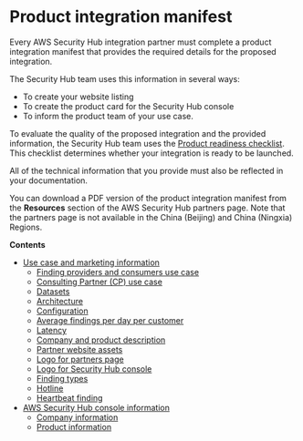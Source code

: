 # Product integration manifest<a name="integration-manifest"></a>

Every AWS Security Hub integration partner must complete a product integration manifest that provides the required details for the proposed integration\.

The Security Hub team uses this information in several ways:
+ To create your website listing
+ To create the product card for the Security Hub console
+ To inform the product team of your use case\.

To evaluate the quality of the proposed integration and the provided information, the Security Hub team uses the [Product readiness checklist](product-readiness-checklist.md)\. This checklist determines whether your integration is ready to be launched\.

All of the technical information that you provide must also be reflected in your documentation\.

You can download a PDF version of the product integration manifest from the **Resources** section of the AWS Security Hub partners page\. Note that the partners page is not available in the China \(Beijing\) and China \(Ningxia\) Regions\.

**Contents**
+ [Use case and marketing information](manifest-use-case-marketing.md)
  + [Finding providers and consumers use case](manifest-use-case-marketing.md#manfiest-use-case-finding-providers-consumers)
  + [Consulting Partner \(CP\) use case](manifest-use-case-marketing.md#manifiest-use-case-consulting-partner)
  + [Datasets](manifest-use-case-marketing.md#manifest-datasets)
  + [Architecture](manifest-use-case-marketing.md#manifest-architecture)
  + [Configuration](manifest-use-case-marketing.md#manifest-configuration)
  + [Average findings per day per customer](manifest-use-case-marketing.md#manifest-findings-per-day)
  + [Latency](manifest-use-case-marketing.md#manifest-latency)
  + [Company and product description](manifest-use-case-marketing.md#manifest-company-product-description)
  + [Partner website assets](manifest-use-case-marketing.md#manifest-website-assets)
  + [Logo for partners page](manifest-use-case-marketing.md#manifest-partners-page-logo)
  + [Logo for Security Hub console](manifest-use-case-marketing.md#manifest-sechub-console-logo)
  + [Finding types](manifest-use-case-marketing.md#manifest-finding-types)
  + [Hotline](manifest-use-case-marketing.md#manifest-hotline)
  + [Heartbeat finding](manifest-use-case-marketing.md#manifest-heartbeat-finding)
+ [AWS Security Hub console information](manifest-console-information.md)
  + [Company information](manifest-console-information.md#manifest-console-company-info)
  + [Product information](manifest-console-information.md#manifest-console-product-information)
